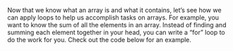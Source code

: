 Now that we know what an array is and what it contains, let’s see how we can apply loops to help us accomplish tasks on arrays. For example, you want to know the sum of all the elements in an array. Instead of finding and summing each element together in your head, you can write a “for” loop to do the work for you. Check out the code below for an example.

